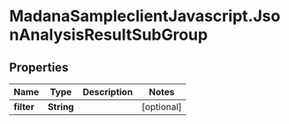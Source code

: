 # MadanaSampleclientJavascript.JsonAnalysisResultSubGroup

## Properties

Name | Type | Description | Notes
------------ | ------------- | ------------- | -------------
**filter** | **String** |  | [optional] 


